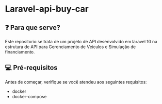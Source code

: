 # Laravel-api-buy-car

## ❓ Para que serve?
Este repositorio se trata de um projeto de API desenvolvido em laravel 10 na estrutura de API para Gerenciamento de Veiculos e Simulação de financiamento.

## 💻 Pré-requisitos
Antes de começar, verifique se você atendeu aos seguintes requisitos:
* docker
* docker-compose

